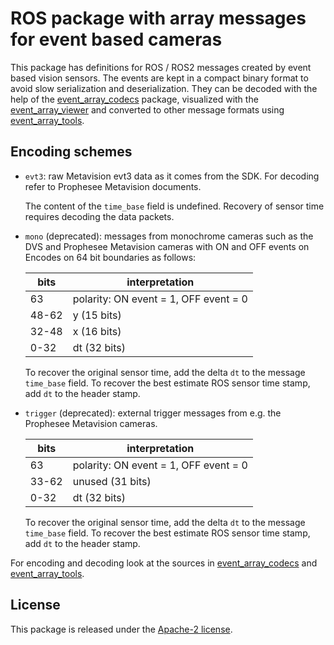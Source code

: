 # ROS package with array messages for event based cameras

This package has definitions for ROS / ROS2 messages created by event based vision
sensors. The events are kept in a compact binary format to avoid slow
serialization and deserialization. They can be decoded with the help
of the
[event_array_codecs](https://github.com/berndpfrommer/event_array_codecs)
package, visualized with the
[event_array_viewer](https://github.com/berndpfrommer/event_array_viewer)
and converted to other message formats using
[event_array_tools](https://github.com/berndpfrommer/event_array_tools).


## Encoding schemes

- ``evt3``: raw Metavision evt3 data as it comes from the SDK.
    For decoding refer to Prophesee Metavision documents.

	The content of the ``time_base`` field is undefined. Recovery of
	sensor time requires decoding the data packets.

- ``mono`` (deprecated): messages from monochrome cameras such as the DVS and
	Prophesee Metavision cameras with ON and OFF events on
	Encodes on 64 bit boundaries as follows:

    | bits  | interpretation                         |
    |-------|----------------------------------------|
    | 63    | polarity: ON event = 1, OFF event = 0  |
    | 48-62 | y (15 bits)                            |
    | 32-48 | x (16 bits)                            |
    | 0-32  | dt (32 bits)                           |

    To recover the original sensor time, add the delta ``dt`` to the
	message ``time_base`` field.
	To recover the best estimate ROS sensor time stamp, add ``dt`` to the
	header stamp.

- ``trigger`` (deprecated): external trigger messages from e.g. the
    Prophesee Metavision cameras.

    | bits  | interpretation                         |
    |-------|----------------------------------------|
    | 63    | polarity: ON event = 1, OFF event = 0  |
    | 33-62 | unused (31 bits)                       |
    | 0-32  | dt (32 bits)                           |

    To recover the original sensor time, add the delta ``dt`` to the
	message ``time_base`` field.
	To recover the best estimate ROS sensor time stamp, add ``dt`` to the
	header stamp.

For encoding and decoding look at the sources in
[event_array_codecs](https://github.com/berndpfrommer/event_array_codecs)
and 
[event_array_tools](https://github.com/berndpfrommer/event_array_tools).


## License
This package is released under the [Apache-2 license](LICENSE).
